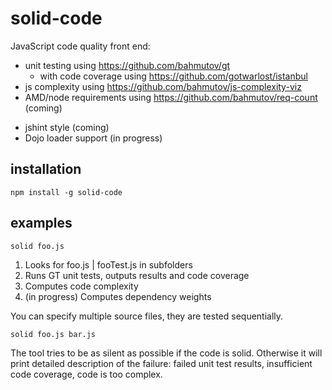 solid-code
==========

JavaScript code quality front end:

+ unit testing using https://github.com/bahmutov/gt
	+ with code coverage using https://github.com/gotwarlost/istanbul
+ js complexity using https://github.com/bahmutov/js-complexity-viz
+ AMD/node requirements using https://github.com/bahmutov/req-count (coming)
* jshint style (coming)
* Dojo loader support (in progress)

installation
------------

	npm install -g solid-code

examples
--------

	solid foo.js

1. Looks for foo.js | fooTest.js in subfolders
2. Runs GT unit tests, outputs results and code coverage
3. Computes code complexity
4. (in progress) Computes dependency weights

You can specify multiple source files, they are tested sequentially.

	solid foo.js bar.js

The tool tries to be as silent as possible if the code is solid.
Otherwise it will print detailed description of the failure: 
	failed unit test results, insufficient code coverage, code is too complex.